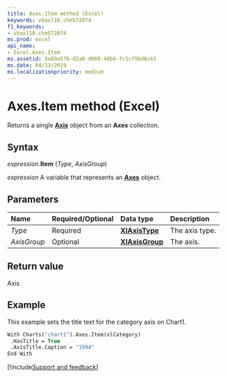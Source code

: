 ```yaml
---
title: Axes.Item method (Excel)
keywords: vbaxl10.chm572074
f1_keywords:
- vbaxl10.chm572074
ms.prod: excel
api_name:
- Excel.Axes.Item
ms.assetid: 5e89a576-d2a0-d069-4db6-fc1cf9bd6c61
ms.date: 04/13/2019
ms.localizationpriority: medium
---
```



# Axes.Item method (Excel)

Returns a single **[Axis](Excel.Axis(object).md)** object from an **Axes** collection.


## Syntax

_expression_.**Item** (_Type_, _AxisGroup_)

_expression_ A variable that represents an **[Axes](Excel.Axes(object).md)** object.


## Parameters

|Name|Required/Optional|Data type|Description|
|:-----|:-----|:-----|:-----|
| _Type_|Required| **[XlAxisType](Excel.XlAxisType.md)**|The axis type.|
| _AxisGroup_|Optional| **[XlAxisGroup](Excel.XlAxisGroup.md)**|The axis.|

## Return value

Axis


## Example

This example sets the title text for the category axis on Chart1.

```vb
With Charts("chart1").Axes.Item(xlCategory) 
 .HasTitle = True 
 .AxisTitle.Caption = "1994" 
End With
```




[!include[Support and feedback](~/includes/feedback-boilerplate.md)]